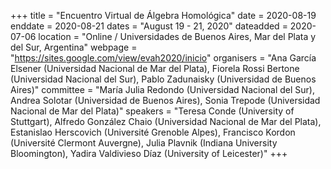 +++
title = "Encuentro Virtual de Álgebra Homológica"
date = 2020-08-19
enddate = 2020-08-21
dates = "August 19 - 21, 2020"
dateadded = 2020-07-06
location = "Online / Universidades de Buenos Aires, Mar del Plata y del Sur, Argentina"
webpage = "https://sites.google.com/view/evah2020/inicio"
organisers = "Ana García Elsener (Universidad Nacional de Mar del Plata), Fiorela Rossi Bertone (Universidad Nacional del Sur), Pablo Zadunaisky (Universidad de Buenos Aires)"
committee = "María Julia Redondo (Universidad Nacional del Sur), Andrea Solotar (Universidad de Buenos Aires), Sonia Trepode (Universidad Nacional de Mar del Plata)"
speakers = "Teresa Conde (University of Stuttgart), Alfredo González Chaio (Universidad Nacional de Mar del Plata), Estanislao Herscovich (Université Grenoble Alpes), Francisco Kordon (Université Clermont Auvergne), Julia Plavnik (Indiana University Bloomington), Yadira Valdivieso Díaz (University of Leicester)"
+++
